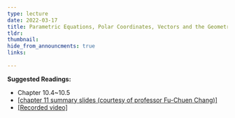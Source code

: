 ```yaml
---
type: lecture
date: 2022-03-17
title: Parametric Equations, Polar Coordinates, Vectors and the Geometry of Space
tldr: 
thumbnail: 
hide_from_announcments: true
links: 
      
---
```

**Suggested Readings:**
- Chapter 10.4~10.5
- [[chapter 11 summary slides (courtesy of professor Fu-Chuen Chang)]](/nsysu-EE1004A/static_files/presentations/Chap11_Summary.pdf)
- [[Recorded video]](https://youtube.com/playlist?list=PLHNZtBNWQ-87K488r53JmaHhHbRkwX-Ax)

